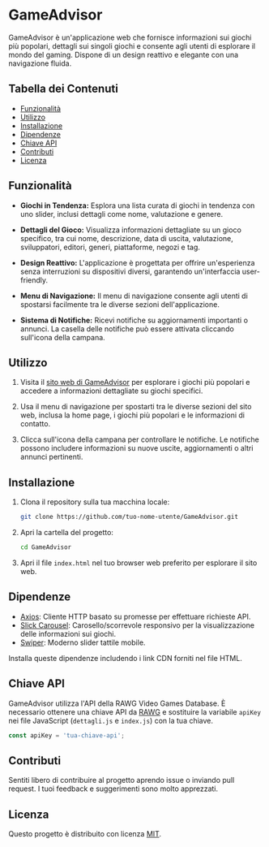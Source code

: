 
# GameAdvisor

GameAdvisor è un'applicazione web che fornisce informazioni sui giochi più popolari, dettagli sui singoli giochi e consente agli utenti di esplorare il mondo del gaming. Dispone di un design reattivo e elegante con una navigazione fluida.

## Tabella dei Contenuti

- [Funzionalità](#funzionalità)
- [Utilizzo](#utilizzo)
- [Installazione](#installazione)
- [Dipendenze](#dipendenze)
- [Chiave API](#chiave-api)
- [Contributi](#contributi)
- [Licenza](#licenza)

## Funzionalità

- **Giochi in Tendenza:** Esplora una lista curata di giochi in tendenza con uno slider, inclusi dettagli come nome, valutazione e genere.

- **Dettagli del Gioco:** Visualizza informazioni dettagliate su un gioco specifico, tra cui nome, descrizione, data di uscita, valutazione, sviluppatori, editori, generi, piattaforme, negozi e tag.

- **Design Reattivo:** L'applicazione è progettata per offrire un'esperienza senza interruzioni su dispositivi diversi, garantendo un'interfaccia user-friendly.

- **Menu di Navigazione:** Il menu di navigazione consente agli utenti di spostarsi facilmente tra le diverse sezioni dell'applicazione.

- **Sistema di Notifiche:** Ricevi notifiche su aggiornamenti importanti o annunci. La casella delle notifiche può essere attivata cliccando sull'icona della campana.

## Utilizzo

1. Visita il [sito web di GameAdvisor](#) per esplorare i giochi più popolari e accedere a informazioni dettagliate su giochi specifici.

2. Usa il menu di navigazione per spostarti tra le diverse sezioni del sito web, inclusa la home page, i giochi più popolari e le informazioni di contatto.

3. Clicca sull'icona della campana per controllare le notifiche. Le notifiche possono includere informazioni su nuove uscite, aggiornamenti o altri annunci pertinenti.

## Installazione

1. Clona il repository sulla tua macchina locale:

   ```bash
   git clone https://github.com/tuo-nome-utente/GameAdvisor.git
   ```

2. Apri la cartella del progetto:

   ```bash
   cd GameAdvisor
   ```

3. Apri il file `index.html` nel tuo browser web preferito per esplorare il sito web.

## Dipendenze

- [Axios](https://github.com/axios/axios): Cliente HTTP basato su promesse per effettuare richieste API.
- [Slick Carousel](https://github.com/kenwheeler/slick): Carosello/scorrevole responsivo per la visualizzazione delle informazioni sui giochi.
- [Swiper](https://github.com/nolimits4web/swiper): Moderno slider tattile mobile.

Installa queste dipendenze includendo i link CDN forniti nel file HTML.

## Chiave API

GameAdvisor utilizza l'API della RAWG Video Games Database. È necessario ottenere una chiave API da [RAWG](https://rawg.io/apidocs) e sostituire la variabile `apiKey` nei file JavaScript (`dettagli.js` e `index.js`) con la tua chiave.

```javascript
const apiKey = 'tua-chiave-api';
```

## Contributi

Sentiti libero di contribuire al progetto aprendo issue o inviando pull request. I tuoi feedback e suggerimenti sono molto apprezzati.

## Licenza

Questo progetto è distribuito con licenza [MIT](LICENSE).
